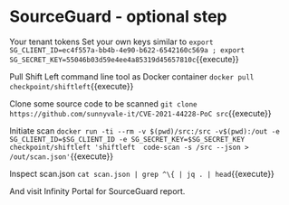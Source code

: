 
# SourceGuard - optional step

Your tenant tokens
Set your own keys similar to
`export SG_CLIENT_ID=ec4f557a-bb4b-4e90-b622-6542160c569a ; export SG_SECRET_KEY=55046b03d59e4ee4a85319d45657810c`{{execute}}

Pull Shift Left command line tool as Docker container
`docker pull checkpoint/shiftleft`{{execute}}

Clone some source code to be scanned
`git clone https://github.com/sunnyvale-it/CVE-2021-44228-PoC src`{{execute}}

Initiate scan
`docker run -ti --rm -v $(pwd)/src:/src -v$(pwd):/out -e SG_CLIENT_ID=$SG_CLIENT_ID -e SG_SECRET_KEY=$SG_SECRET_KEY checkpoint/shiftleft 'shiftleft  code-scan -s /src --json > /out/scan.json'`{{execute}}

Inspect scan.json
`cat scan.json | grep ^\{ | jq . | head`{{execute}}

And visit Infinity Portal for SourceGuard report.


